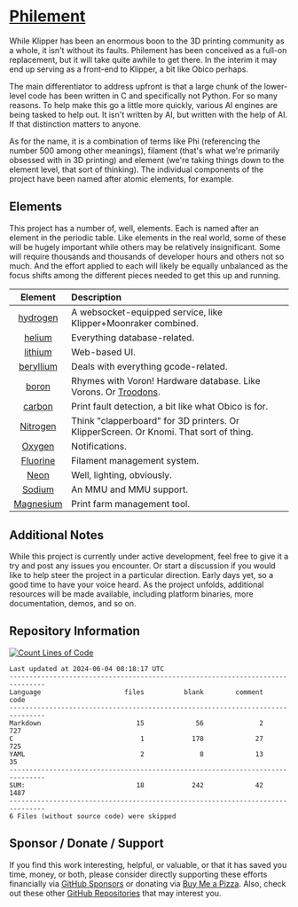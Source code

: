 # [Philement](https://www.philement.com)
While Klipper has been an enormous boon to the 3D printing community as a whole, it isn't without its faults. Philement has been conceived as a full-on replacement, but it will take quite awhile to get there. In the interim it may end up serving as a front-end to Klipper, a bit like Obico perhaps. 

The main differentiator to address upfront is that a large chunk of the lower-level code has been written in C and specifically not Python. For so many reasons. To help make this go a little more quickly, various AI engines are being tasked to help out. It isn't written by AI, but written with the help of AI. If that distinction matters to anyone. 

As for the name, it is a combination of terms like Phi (referencing the number 500 among other meanings), filament (that's what we're primarily obsessed with in 3D printing) and element (we're taking things down to the element level, that sort of thinking). The individual components of the project have been named after atomic elements, for example.

## Elements
This project has a number of, well, elements. Each is named after an element in the periodic table. Like elements in the real world, some of these will be hugely important while others may be relatively insignificant. Some will require thousands and thousands of developer hours and others not so much. And the effort applied to each will likely be equally unbalanced as the focus shifts among the different pieces needed to get this up and running.

| Element  | Description |
|:---------:|:---|
| [hydrogen](https://github.com/500Foods/Philement/tree/main/elements/001-hydrogen/README.md) | A websocket-equipped service, like Klipper+Moonraker combined. <tr></tr> |
| [helium](https://github.com/500Foods/Philement/tree/main/elements/002-helium/README.md) | Everything database-related. <tr></tr> |
| [lithium](https://github.com/500Foods/Philement/tree/main/elements/003-lithium/README.md) | Web-based UI.  <tr></tr> |
| [beryllium](https://github.com/500Foods/Philement/tree/main/elements/004-beryllium/README.md) | Deals with everything gcode-related. <tr></tr> |
| [boron](https://github.com/500Foods/Philement/tree/main/elements/005-boron/README.md) | Rhymes with Voron! Hardware database. Like Vorons. Or [Troodons](https://github.com/500Foods/WelcomeToTroodon). <tr></tr> |
| [carbon](https://github.com/500Foods/Philement/tree/main/elements/006-carbon/README.md) | Print fault detection, a bit like what Obico is for. <tr></tr> |
| [Nitrogen](https://github.com/500Foods/Philement/tree/main/elements/007-nitrogen/README.md) | Think "clapperboard" for 3D printers. Or KlipperScreen. Or Knomi. That sort of thing.   <tr></tr> |
| [Oxygen](https://github.com/500Foods/Philement/tree/main/elements/008-oxygen/README.md) | Notifications. <tr></tr> |
| [Fluorine](https://github.com/500Foods/Philement/tree/main/elements/009-fluorine/README.md) | Filament management system. <tr></tr> |
| [Neon](https://github.com/500Foods/Philement/tree/main/elements/010-neon/README.md) | Well, lighting, obviously. <tr></tr> |
| [Sodium](https://github.com/500Foods/Philement/tree/main/elements/011-sodium/README.md) | An MMU and MMU support. <tr></tr> |
| [Magnesium](https://github.com/500Foods/Philement/tree/main/elements/012-magnesium/README.md) | Print farm management tool. <tr></tr> || 

## Additional Notes
While this project is currently under active development, feel free to give it a try and post any issues you encounter.  Or start a discussion if you would like to help steer the project in a particular direction.  Early days yet, so a good time to have your voice heard.  As the project unfolds, additional resources will be made available, including platform binaries, more documentation, demos, and so on.

## Repository Information 
[![Count Lines of Code](https://github.com/500Foods/Template/actions/workflows/main.yml/badge.svg)](https://github.com/500Foods/Template/actions/workflows/main.yml)
<!--CLOC-START -->
```
Last updated at 2024-06-04 08:18:17 UTC
-------------------------------------------------------------------------------
Language                     files          blank        comment           code
-------------------------------------------------------------------------------
Markdown                        15             56              2            727
C                                1            178             27            725
YAML                             2              8             13             35
-------------------------------------------------------------------------------
SUM:                            18            242             42           1487
-------------------------------------------------------------------------------
6 Files (without source code) were skipped
```
<!--CLOC-END-->

## Sponsor / Donate / Support
If you find this work interesting, helpful, or valuable, or that it has saved you time, money, or both, please consider directly supporting these efforts financially via [GitHub Sponsors](https://github.com/sponsors/500Foods) or donating via [Buy Me a Pizza](https://www.buymeacoffee.com/andrewsimard500). Also, check out these other [GitHub Repositories](https://github.com/500Foods?tab=repositories&q=&sort=stargazers) that may interest you.

